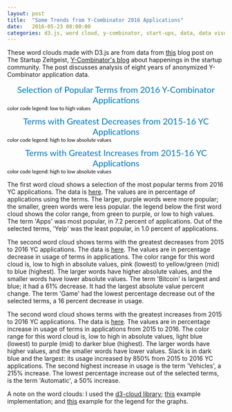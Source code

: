 ```yaml
---
layout: post
title:  "Some Trends from Y-Combinator 2016 Applications"
date:   2016-05-23 00:00:00
categories: d3.js, word cloud, y-combinator, start-ups, data, data visualization
---
```


These word clouds made with D3.js are from data from <a href="http://www.themacro.com/articles/2016/05/the-startup-zeitgeist/">this</a> blog post on The Startup Zeitgeist, <a href="http://www.themacro.com/about/">Y-Combinator's blog</a> about happenings in the startup community. The post discusses analysis of eight years of anonymized Y-Combinator application data. 

  <div id="graph-title">Selection of Popular Terms from 2016 Y-Combinator Applications</div>
  <div id="example"></div>
  <div id="legend-text">color code legend: low to high values</div>
  <div id="cfree"></div>
  <div id="graph-title">Terms with Greatest Decreases from 2015-16 YC Applications</div>
  <div id="example1"></div>
  <div id="legend-text">color code legend: high to low absolute values</div>
  <div id="c20b"></div>  
  <div id="graph-title">Terms with Greatest Increases from 2015-16 YC Applications</div>
  <div id="example2"></div>
  <div id="legend-text">color code legend: high to low absolute values</div>
   <div id="c20"></div>  

  
<link href='https://fonts.googleapis.com/css?family=Lato' rel='stylesheet' type='text/css'>
<script src="https://d3js.org/d3.v3.min.js" charset="utf-8"></script>
<script src="http://khasachi.com/New%20folder/resized3.js" charset="utf-8"></script>
<script src="http://khasachi.com/d3.cloud.js"></script>



<style>
    
#graph-title {
    font-family: 'Lato', sans-serif;
        -webkit-font-smoothing: antialiased;
        -moz-osx-font-smoothing: grayscale;
        font-size: 20px;
        text-align: center;
        color: #0077BE;
        margin-top: 10px;
    }


 #example, #example1,  #example2 {
        font-family: 'Lato', sans-serif;
        -webkit-font-smoothing: antialiased;
        -moz-osx-font-smoothing: grayscale;
        width: 100%;
    }

        #legend-text {
        font-family: 'Lato', sans-serif;
        -webkit-font-smoothing: antialiased;
        -moz-osx-font-smoothing: grayscale;
        font-size: 12px;
        color: black; 
    }

    .legend {
        border: 1px solid #555555;
        border-radius: 5px 5px 5px 5px;
        font-size: 10px;
        margin: 10px;
        padding: 8px;
    }
    .bld {
        font-weight: bold;
    }
    
    #svgtest {
        width: 100%;
    }
</style>



<script>

    var frequency_list = [{"text":"Apps","size":50.4},{"text":"Facebook","size":29.4},{"text":"Videos","size":28.7},{"text":"Google","size":28},{"text":"Internet","size":25.2},{"text":"Book","size":24.5},{"text":"Site","size":24.5},{"text":"Email","size":23.1},{"text":"Music","size":21.7},{"text":"IOS","size":21.7},{"text":"Game","size":18.9},{"text":"Security","size":18.9},{"text":"Uber","size":18.2},{"text":"Sports","size":18.2},{"text":"Smartphones","size":18.2},{"text":"SaaS","size":18.2},{"text":"OnDemand","size":17.5},{"text":"eCommerce","size":16.1},{"text":"Restaurants","size":14.7},{"text":"Healthcare","size":14.7},{"text":"Airbnb","size":14.7},{"text":"Twitter","size":14},{"text":"Booking","size":14},{"text":"3D","size":14},{"text":"Instagram","size":12.6},{"text":"AI","size":12.6},{"text":"Doctors","size":11.9},{"text":"Advertising","size":11.9},{"text":"Photo","size":11.9},{"text":"Ads","size":11.2},{"text":"API","size":11.2},{"text":"Stream","size":11.2},{"text":"India","size":11.2},{"text":"Sensors","size":11.2},{"text":"Amazon","size":11.2},{"text":"B2B","size":10.5},{"text":"Sites","size":10.5},{"text":"YouTube","size":10.5},{"text":"UI","size":9.8},{"text":"Phones","size":9.1},{"text":"VR","size":8.4},{"text":"Globally","size":8.4},{"text":"Streaming","size":8.4},{"text":"IoT","size":8.4},{"text":"SMS","size":8.4},{"text":"Wearable","size":8.4},{"text":"Slack","size":7.7},{"text":"Apple","size":7.7},{"text":"Cars","size":7.7},{"text":"Yelp","size":7}
];

var fill = d3.scale.category20b();

    var color = d3.scale.linear()
            .domain([0,1,2,3,4,5,6,10,15,20,100])
            .range(['#40004b','#762a83','#9970ab','#c2a5cf','#e7d4e8','#acacac','#d9f0d3','#a6dba0','#5aae61','#1b7837','#00441b']);


function colores_google(n) {
  var colores_g = ['#00441b','#1b7837','#5aae61','#a6dba0','#d9f0d3', '#acacac','#e7d4e8','#c2a5cf','#9970ab','#762a83','#40004b'];
  
  return colores_g[n % colores_g.length];
}

var c20b = d3.scale.category20b();


    d3.layout.cloud().size([800, 300])
            .words(frequency_list)
            .rotate(0)
            .fontSize(function(d) { return d.size; })
            .on("end", draw)
            .start();

    function draw(words) {
        d3.select("#example").append("svg")
                .attr("width", "100%")
                .attr("height", 310)
                .attr("class", "wordcloud")
                .append("g")
                // without the transform, words words would get cutoff to the left and top, they would
                // appear outside of the SVG area
                .attr("transform", "translate(320,170)")
                .selectAll("text")
                .data(words)
                .enter().append("text")
                .style("font-size", function(d) { return (d.size *1.2) + "px"; })
                .style("fill", function(d, i) { return color(i); })
                .attr("transform", function(d) {
                    return "translate(" + [d.x, d.y] + ")rotate(" + d.rotate + ")";
                })
                .text(function(d) { return d.text; });
    }

var svg1b = d3.select("#cfree")
             .append("svg")
             .attr("width", 320)
             .attr("height", 40);

svg1b.selectAll("circle")
    .data( d3.range(11) )
    .enter()
    .append("circle")
    .attr("r", 7 )
    .attr("cx", d3.scale.linear().domain([-1, 10]).range([0, 130]) )
    .attr("cy", 25)
    .attr("fill", function(d,i) { return colores_google(i); } )
     

</script>
<script>
var frequency_list_1 = [{"text":"Bitcoin","size":61},{"text":"Bluetooth","size":43},{"text":"Currency","size":40},{"text":"Shares","size":37},{"text":"Visual","size":34},{"text":"File","size":33},{"text":"Desktop","size":32},{"text":"Nonprofit","size":29},{"text":"Sites","size":28},{"text":"Classroom","size":28},{"text":"Anonymous","size":27},{"text":"Servers","size":26},{"text":"Crowdfunding","size":25},{"text":"Browser","size":24},{"text":"Printing","size":23},{"text":"Box","size":23},{"text":"Statistics","size":22},{"text":"Smartphones","size":21},{"text":"Tag","size":21},{"text":"Cards","size":20},{"text":"Craigslist","size":20},{"text":"Websites","size":19},{"text":"Internet","size":19},{"text":"Beta","size":18},{"text":"Graph","size":18},{"text":"Twitter","size":17},{"text":"C","size":17},{"text":"Feed","size":17},{"text":"Water","size":17},{"text":"Game","size":16}

];

var fill1 = d3.scale.category20b();

var color1 = d3.scale.linear()
        .domain([0,1,2,3,4,5,6,10,15,20,100])
        .range(['#40004b','#762a83','#9970ab','#c2a5cf','#e7d4e8','#acacac','#d9f0d3','#a6dba0','#5aae61','#1b7837','#00441b']);





d3.layout.cloud().size([800, 300])
        .words(frequency_list_1)
        .rotate(0)
        .fontSize(function(d) { return d.size; })
        .on("end", draw)
        .start();

function draw(words) {
    d3.select("#example1").append("svg")
            .attr("width", "100%")
            .attr("height", 310)
            .attr("class", "wordcloud")
            .append("g")
            // without the transform, words words would get cutoff to the left and top, they would
            // appear outside of the SVG area
            .attr("transform", "translate(320,170)")
            .selectAll("text")
            .data(words)
            .enter().append("text")
            .style("font-size", function(d) { return d.size + "px"; })
            .style("fill", function(d, i) { return fill1(i); })
            .attr("transform", function(d) {
                return "translate(" + [d.x, d.y] + ")rotate(" + d.rotate + ")";
            })
            .text(function(d) { return d.text; });
}

var svg3 = d3.select("#c20b")
             .append("svg")
             .attr("width", 400)
             .attr("height", 20);

svg3.selectAll("circle")
    .data( d3.range(20) )
    .enter()
    .append("circle")
    .attr("r", 7 )
    .attr("cx", d3.scale.linear().domain([-1, 20]).range([0, 200]) )
    .attr("cy", 10)
    .attr("fill", c20b );

</script>
<script>
var frequency_list_2 = [ {"text":"Slack","size":850},{"text":"Vehicles","size":211},{"text":"Firms","size":204},{"text":"Journey","size":175},{"text":"IoT","size":172},{"text":"OnDemand","size":147},{"text":"Integrations","size":143},{"text":"Visits","size":136},{"text":"VR","size":133},{"text":"Drone","size":130},{"text":"Drones","size":129},{"text":"AI","size":127},{"text":"Pattern","size":120},{"text":"Assistant","size":119},{"text":"Bills","size":119},{"text":"Robots","size":110},{"text":"Linking","size":107},{"text":"Academic","size":107},{"text":"Concierge","size":104},{"text":"Rooms","size":102},{"text":"Bookings","size":96},{"text":"Orderings","size":88},{"text":"Portable","size":88},{"text":"Bookings","size":88},{"text":"Exercise","size":86},{"text":"Parking","size":85},{"text":"Logistics","size":82},{"text":"Ingredients","size":77},{"text":"Uber","size":76},{"text":"India","size":74},{"text":"Campus","size":74},{"text":"B2C","size":74},{"text":"Environmental","size":74},{"text":"Healthy","size":72},{"text":"QA","size":71},{"text":"Parent","size":70},{"text":"Vehicle","size":70},{"text":"Meals","size":67},{"text":"Deep","size":63},{"text":"Artificial","size":63},{"text":"Visualization","size":62},{"text":"Provider","size":58},{"text":"Delivering","size":57},{"text":"Transportation","size":54},{"text":"ID","size":53},{"text":"SaaS","size":52},{"text":"Charge","size":52},{"text":"Cash","size":52},{"text":"Fly","size":51},{"text":"Automatic","size":50}


];


var fill2 = d3.scale.category20();

var color2 = d3.scale.linear()
        .domain([50,60,70,86,100,130,160,200,220,860])
        .range(['#40004b','#762a83','#9970ab','#c2a5cf','#e7d4e8','#acacac','#d9f0d3','#a6dba0','#5aae61','#1b7837','#00441b']);


d3.layout.cloud().size([800, 300])
        .words(frequency_list_2)
        .rotate(0)
        .fontSize(function(d) { return (d.size/5); })
        .on("end", draw)
        .start();

function draw(words) {
    d3.select("#example2").append("svg")
            .attr("width", "100%")
            .attr("height", 310)
            .attr("class", "wordcloud")
            .append("g")
            // without the transform, words words would get cutoff to the left and top, they would
            // appear outside of the SVG area
            .attr("transform", "translate(320,170)")
            .selectAll("text")
            .data(words)
            .enter().append("text")
            .style("font-size", function(d) { return d.size + "px"; })
            .style("fill", function(d, i) { return fill2(i); })
            .attr("transform", function(d) {
                return "translate(" + [d.x, d.y] + ")rotate(" + d.rotate + ")";
            })
            .text(function(d) { return d.text; });
}

var c20 = d3.scale.category20();

var svg20 = d3.select("#c20")
             .append("svg")
             .attr("width", 400)
             .attr("height", 20);

svg20.selectAll("circle")
    .data( d3.range(20) )
    .enter()
    .append("circle")
    .attr("r", 7 )
    .attr("cx", d3.scale.linear().domain([-1, 20]).range([0, 200]) )
    .attr("cy", 10)
    .attr("fill", c20 );
</script>


The first word cloud shows a selection of the most popular terms from 2016 YC applications. The data is <a href="http://www.themacro.com/images/articles/startupzeitgeist17-0e6248d2.png">here</a>. The values are in percentage of applications using the terms. The larger, purple words were more popular; the smaller, green words were less popular. the legend below the first word cloud shows the color range, from green to purple, or low to high values. The term 'Apps' was most popular, in 7.2 percent of applications. Out of the selected terms, 'Yelp' was the least popular, in 1.0 percent of applications. 

The second word cloud shows terms with the greatest decreases from 2015 to 2016 YC applications. The data is <a href="http://www.themacro.com/images/articles/startupzeitgeist18-b8bc3a2b.png">here</a>. The values are in percentage decrease in usage of terms in applications. The color range for this word cloud is, low to high in absolute values, pink (lowest) to yellow/green (mid) to blue (highest). The larger words have higher absolute values, and the smaller words have lower absolute values. The term 'Bitcoin' is largest and blue; it had a 61% decrease. It had the largest absolute value percent change. The term 'Game' had the lowest percentage decrease out of the selected terms, a 16 percent decrease in usage. 

The second word cloud shows terms with the greatest increases from 2015 to 2016 YC applications. The data is <a href="http://www.themacro.com/images/articles/startupzeitgeist19-c7bdb0dc.png">here</a>. The values are in percentage increase in usage of terms in applications from 2015 to 2016. The color range for this word cloud is, low to high in absolute values, light blue (lowest) to purple (mid) to darker blue (highest). The larger words have higher values, and the smaller words have lower values. Slack is in dark blue and the largest: its usage increased by 850% from 2015 to 2016 YC applications. The second highest increase in usage is the term 'Vehicles', a 215% increase. The lowest percentage increase out of the selected terms, is the term 'Automatic', a 50% increase. 

A note on the word clouds: I used the <a href="https://github.com/jasondavies/d3-cloud">d3-cloud library</a>; <a href="http://bl.ocks.org/ericcoopey/6382449">this</a> example implementation; and <a href="http://bl.ocks.org/aaizemberg/78bd3dade9593896a59d">this</a> example for the legend for the graphs.

<!--<div style="width: 40%;">
    <div class="legend">
        Words used in a higher percentage of 2016 Y-Combinator applications are larger and purple. The colors progress from green (lower percentages) to gray (mid-percentages) to purple (higher percentages).
    </div>

</div> -->
